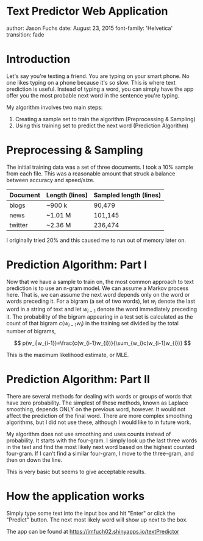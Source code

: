 Text Predictor Web Application
========================================================
author: Jason Fuchs
date: August 23, 2015
font-family: 'Helvetica'
transition: fade

Introduction
========================================================

Let's say you're texting a friend. You are typing on your smart phone.
No one likes typing on a phone because it's so slow.
This is where text prediction is useful.
Instead of typing a word, you can simply have the app offer you the most
probable next word in the sentence you're typing.

My algorithm involves two main steps:

1. Creating a sample set to train the algorithm (Preprocessing & Sampling)
2. Using this training set to predict the next word (Prediction Algorithm)

Preprocessing & Sampling
========================================================

The initial training data was a set of three documents.
I took a 10% sample from each file. This was a reasonable amount that
struck a balance between accuracy and speed/size.

Document    | Length (lines)    | Sampled length (lines)
---------   | ---------------   | ---------------------
blogs       | ~900 k            | 90,479
news        | ~1.01 M           | 101,145
twitter     | ~2.36 M           | 236,474

I originally tried 20% and this caused me to run out of memory later on.

Prediction Algorithm: Part I
========================================================

Now that we have a sample to train on, the most common approach to text prediction is to use an n-gram model. We can assume a Markov process here. That is, we can assume the next word depends only on the word or words preceding it. For a bigram (a set of two words), let $w_{i}$ denote the last word in a string of text and let $w_{i-1}$ denote the word immediately preceding it. The probability of the bigram appearing in a test set is calculated as the count of that bigram $c(w_{i-1}w_{i})$ in the training set divided by the total number of bigrams,

$$ p(w_i|w_{i-1})=\frac{c(w_{i-1}w_{i})}{\sum_{w_i}c(w_{i-1}w_{i})} $$

This is the maximum likelihood estimate, or MLE.

Prediction Algorithm: Part II
========================================================

There are several methods for dealing with words or groups of words that have zero probability. The simplest of these methods, known as Laplace smoothing, depends ONLY on the previous word, however. It would not affect the prediction of the final word. There are more complex smoothing algorithms, but I did not use these, although I would like to in future work.

My algorithm does not use smoothing and uses counts instead of probability. It starts with the four-gram. I simply look up the last three words in the text and find the most likely next word based on the highest counted four-gram. If I can't find a similar four-gram, I move to the three-gram, and then on down the line.

This is very basic but seems to give acceptable results.


How the application works
========================================================

Simply type some text into the input box and hit "Enter" or click the "Predict" button. The next most likely word will show up next to the box.
 
The app can be found at https://jmfuch02.shinyapps.io/textPredictor
